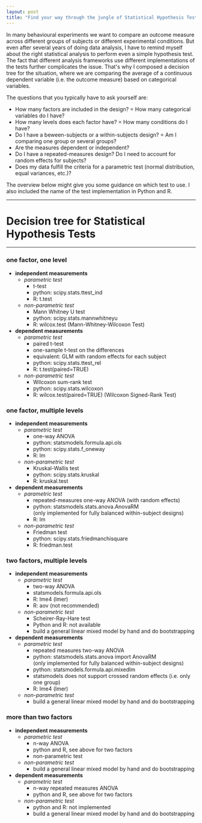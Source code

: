 ```yaml
---
layout: post
title: "Find your way through the jungle of Statistical Hypothesis Tests"
---
```


In many behavioural experiments we want to compare an outcome measure across different groups of subjects or different experimental conditions. But even after several years of doing data analysis, I have to remind myself about the right statistical analysis to perform even a simple hypothesis test. The fact that different analysis frameworks use different implementations of the tests further complicates the issue. That's why I composed a decision tree for the situation, where we are comparing the average of a continuous dependent variable (i.e. the outcome measure) based on categorical variables.

The questions that you typically have to ask yourself are:
* How many factors are included in the design? = How many categorical variables do I have?
* How many levels does each factor have? = How many conditions do I have?
* Do I have a beween-subjects or a within-subjects design? = Am I comparing one group or several groups?
* Are the measures dependent or independent?
* Do I have a repeated-measures design? Do I need to account for random effects for subjects?
* Does my data fulfill the criteria for a parametric test (normal distribution, equal variances, etc.)?

The overview below might give you some guidance on which test to use. I also included the name of the test implementation in Python and R.

___
# Decision tree for Statistical Hypothesis Tests
___
### one factor, one level
* __independent measurements__
    * _parametric test_
        * t-test
        * python: scipy.stats.ttest_ind
        * R: t.test
    * _non-parametric test_
        * Mann Whitney U test
        * python: scipy.stats.mannwhitneyu
        * R: wilcox.test (Mann-Whitney-Wilcoxon Test)
* __dependent measurements__
    * _parametric test_
        * paired t-test
        * one-sample t-test on the differences
        * equivalent: GLM with random effects for each subject
        * python: scipy.stats.ttest_rel
        * R: t.test(paired=TRUE)
    * _non-parametric test_
        * Wilcoxon sum-rank test
        * python: scipy.stats.wilcoxon
        * R: wilcox.test(paired=TRUE) (Wilcoxon Signed-Rank Test)

### one factor, multiple levels
* __independent measurements__
    * _parametric test_
        * one-way ANOVA
        * python: statsmodels.formula.api.ols
        * python: scipy.stats.f_oneway
        * R: lm
    * _non-parametric test_
        * Kruskal-Wallis test
        * python: scipy.stats.kruskal
        * R: kruskal.test
* __dependent measurements__
    * _parametric test_
        * repeated-measures one-way ANOVA (with random effects)
        * python: statsmodels.stats.anova.AnovaRM  
          (only implemented for fully balanced within-subject designs)
        * R: lm
    * _non-parametric test_
        * Friedman test
        * python: scipy.stats.friedmanchisquare
        * R: friedman.test

### two factors, multiple levels
* __independent measurements__
    * _parametric test_
        * two-way ANOVA
        * statsmodels.formula.api.ols
        * R: lme4 (lmer)
        * R: aov (not recommended)
    * _non-parametric test_
        * Scheirer-Ray-Hare test
        * Python and R: not available
        * build a general linear mixed model by hand and do bootstrapping
* __dependent measurements__
    * _parametric test_
        * repeated measures two-way ANOVA
        * python: statsmodels.stats.anova import AnovaRM  
        (only implemented for fully balanced within-subject designs)
        * python: statsmodels.formula.api.mixedlm  
        * statsmodels does not support crossed random effects (i.e. only one group)
        * R: lme4 (lmer)
    * _non-parametric test_
        * build a general linear mixed model by hand and do bootstrapping

### more than two factors
* __independent measurements__
    * _parametric test_
        * n-way ANOVA
        * python and R, see above for two factors
        * non-parametric test
    * _non-parametric test_
        * build a general linear mixed model by hand and do bootstrapping
* __dependent measurements__
    * _parametric test_
        * n-way repeated measures ANOVA
        * python and R, see above for two factors
    * _non-parametric test_
        * python and R: not implemented
        * build a general linear mixed model by hand and do bootstrapping

